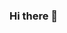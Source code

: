 ### Hi there 👋

<!--
**pranit2001/pranit2001** is a ✨ _special_ ✨ repository because its `README.md` (this file) appears on your GitHub profile.

Here are some ideas to get you started:

- 🔭 I’m currently working on ...computer science basics and ui ux design
- 🌱 I’m currently learning ...c++ language and ui ux basics 
- 👯 I’m looking to collaborate on ...microsoft student learn ambassador 
- 🤔 I’m looking for help with ... data structers and algorithms
- 💬 Ask me about ...anything 
- 📫 How to reach me: ...[instagram](@pranit_k__)
- 😄 Pronouns: ...he/him
- ⚡ Fun fact: ...i do good comeady  
-->
